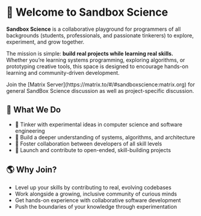 # 🌱 Welcome to Sandbox Science

**Sandbox Science** is a collaborative playground for programmers of all backgrounds (students, professionals, and passionate tinkerers) to explore, experiment, and grow together.

The mission is simple: **build real projects while learning real skills.**
Whether you’re learning systems programming, exploring algorithms, or prototyping creative tools, this space is designed to encourage hands-on learning and community-driven development.

<Badge type="tip" text="TIP" />
Join the [Matrix Server](https://matrix.to/#/#sandboxscience:matrix.org) for general SandBox Science discussion as well as project-specific discussion.

## 🔬 What We Do

- 🚧 Tinker with experimental ideas in computer science and software engineering
- 🧠 Build a deeper understanding of systems, algorithms, and architecture
- 🤝 Foster collaboration between developers of all skill levels
- 🧪 Launch and contribute to open-ended, skill-building projects

## 🌎 Why Join?

- Level up your skills by contributing to real, evolving codebases
- Work alongside a growing, inclusive community of curious minds
- Get hands-on experience with collaborative software development
- Push the boundaries of your knowledge through experimentation

